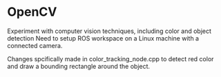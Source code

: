 # OpenCV
Experiment with computer vision techniques, including color and object detection
Need to setup ROS workspace on a Linux machine with a connected camera. 

Changes spcifically made in color_tracking_node.cpp to detect red color and draw a bounding rectangle around the object.
